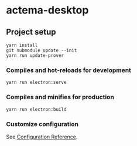 # actema-desktop

## Project setup
```
yarn install
git submodule update --init
yarn run update-prover
```

### Compiles and hot-reloads for development
```
yarn run electron:serve
```

### Compiles and minifies for production
```
yarn run electron:build
```

### Customize configuration
See [Configuration Reference](https://cli.vuejs.org/config/).
